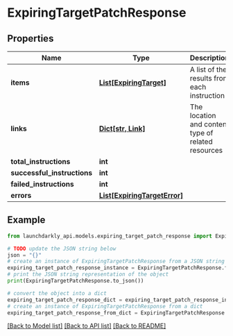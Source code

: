 # ExpiringTargetPatchResponse


## Properties

Name | Type | Description | Notes
------------ | ------------- | ------------- | -------------
**items** | [**List[ExpiringTarget]**](ExpiringTarget.md) | A list of the results from each instruction | 
**links** | [**Dict[str, Link]**](Link.md) | The location and content type of related resources | [optional] 
**total_instructions** | **int** |  | [optional] 
**successful_instructions** | **int** |  | [optional] 
**failed_instructions** | **int** |  | [optional] 
**errors** | [**List[ExpiringTargetError]**](ExpiringTargetError.md) |  | [optional] 

## Example

```python
from launchdarkly_api.models.expiring_target_patch_response import ExpiringTargetPatchResponse

# TODO update the JSON string below
json = "{}"
# create an instance of ExpiringTargetPatchResponse from a JSON string
expiring_target_patch_response_instance = ExpiringTargetPatchResponse.from_json(json)
# print the JSON string representation of the object
print(ExpiringTargetPatchResponse.to_json())

# convert the object into a dict
expiring_target_patch_response_dict = expiring_target_patch_response_instance.to_dict()
# create an instance of ExpiringTargetPatchResponse from a dict
expiring_target_patch_response_from_dict = ExpiringTargetPatchResponse.from_dict(expiring_target_patch_response_dict)
```
[[Back to Model list]](../README.md#documentation-for-models) [[Back to API list]](../README.md#documentation-for-api-endpoints) [[Back to README]](../README.md)


